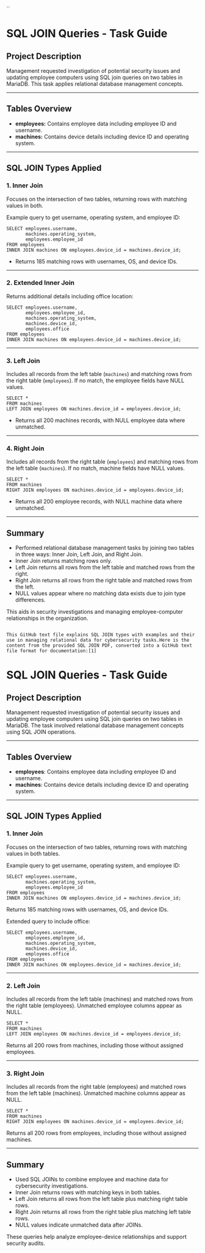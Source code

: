 
``
# SQL JOIN Queries - Task Guide

## Project Description
Management requested investigation of potential security issues and updating employee computers using SQL join queries on two tables in MariaDB. This task applies relational database management concepts.

---

## Tables Overview

- **employees:** Contains employee data including employee ID and username.
- **machines:** Contains device details including device ID and operating system.

---

## SQL JOIN Types Applied

### 1. Inner Join
Focuses on the intersection of two tables, returning rows with matching values in both.

Example query to get username, operating system, and employee ID:
```
SELECT employees.username,
       machines.operating_system,
       employees.employee_id
FROM employees
INNER JOIN machines ON employees.device_id = machines.device_id;
```
- Returns 185 matching rows with usernames, OS, and device IDs.

---

### 2. Extended Inner Join
Returns additional details including office location:
```
SELECT employees.username,
       employees.employee_id,
       machines.operating_system,
       machines.device_id,
       employees.office
FROM employees
INNER JOIN machines ON employees.device_id = machines.device_id;
```

---

### 3. Left Join
Includes all records from the left table (`machines`) and matching rows from the right table (`employees`). If no match, the employee fields have NULL values.

```
SELECT *
FROM machines
LEFT JOIN employees ON machines.device_id = employees.device_id;
```
- Returns all 200 machines records, with NULL employee data where unmatched.

---

### 4. Right Join
Includes all records from the right table (`employees`) and matching rows from the left table (`machines`). If no match, machine fields have NULL values.

```
SELECT *
FROM machines
RIGHT JOIN employees ON machines.device_id = employees.device_id;
```
- Returns all 200 employee records, with NULL machine data where unmatched.

---

## Summary
- Performed relational database management tasks by joining two tables in three ways: Inner Join, Left Join, and Right Join.
- Inner Join returns matching rows only.
- Left Join returns all rows from the left table and matched rows from the right.
- Right Join returns all rows from the right table and matched rows from the left.
- NULL values appear where no matching data exists due to join type differences.

This aids in security investigations and managing employee-computer relationships in the organization.
```

This GitHub text file explains SQL JOIN types with examples and their use in managing relational data for cybersecurity tasks.Here is the content from the provided SQL JOIN PDF, converted into a GitHub text file format for documentation:[1]

```
# SQL JOIN Queries - Task Guide

## Project Description
Management requested investigation of potential security issues and updating employee computers using SQL join queries on two tables in MariaDB. The task involved relational database management concepts using SQL JOIN operations.

---

## Tables Overview
- **employees**: Contains employee data including employee ID and username.
- **machines**: Contains device details including device ID and operating system.

---

## SQL JOIN Types Applied

### 1. Inner Join
Focuses on the intersection of two tables, returning rows with matching values in both tables.

Example query to get username, operating system, and employee ID:
```
SELECT employees.username,
       machines.operating_system,
       employees.employee_id
FROM employees
INNER JOIN machines ON employees.device_id = machines.device_id;
```
Returns 185 matching rows with usernames, OS, and device IDs.

Extended query to include office:
```
SELECT employees.username,
       employees.employee_id,
       machines.operating_system,
       machines.device_id,
       employees.office
FROM employees
INNER JOIN machines ON employees.device_id = machines.device_id;
```

---

### 2. Left Join
Includes all records from the left table (machines) and matched rows from the right table (employees). Unmatched employee columns appear as NULL.

```
SELECT *
FROM machines
LEFT JOIN employees ON machines.device_id = employees.device_id;
```
Returns all 200 rows from machines, including those without assigned employees.

---

### 3. Right Join
Includes all records from the right table (employees) and matched rows from the left table (machines). Unmatched machine columns appear as NULL.

```
SELECT *
FROM machines
RIGHT JOIN employees ON machines.device_id = employees.device_id;
```
Returns all 200 rows from employees, including those without assigned machines.

---

## Summary
- Used SQL JOINs to combine employee and machine data for cybersecurity investigations.
- Inner Join returns rows with matching keys in both tables.
- Left Join returns all rows from the left table plus matching right table rows.
- Right Join returns all rows from the right table plus matching left table rows.
- NULL values indicate unmatched data after JOINs.

These queries help analyze employee-device relationships and support security audits.
```

